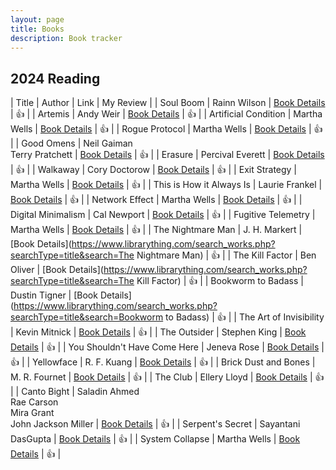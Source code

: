 ```yaml
---
layout: page
title: Books
description: Book tracker
---
```



## 2024 Reading

| Title | Author | Link | My Review |
| Soul Boom | Rainn Wilson | [Book Details](https://openlibrary.org/works/OL28763073W) | 👍 |
| Artemis | Andy Weir | [Book Details](https://openlibrary.org/works/OL17837968W) | 👍 |
| Artificial Condition | Martha Wells | [Book Details](https://openlibrary.org/works/OL19747311W) | 👍 |
| Rogue Protocol | Martha Wells | [Book Details](https://openlibrary.org/works/OL19753589W) | 👍 |
| Good Omens | Neil Gaiman<br>Terry Pratchett | [Book Details](https://openlibrary.org/works/OL453936W) | 👍 |
| Erasure | Percival Everett | [Book Details](https://openlibrary.org/works/OL8386917W) | 👍 |
| Walkaway | Cory Doctorow | [Book Details](https://openlibrary.org/works/OL17801248W) | 👍 |
| Exit Strategy | Martha Wells | [Book Details](https://openlibrary.org/works/OL20914988W) | 👍 |
| This is How it Always Is | Laurie Frankel | [Book Details](https://openlibrary.org/works/OL20044854W) | 👍 |
| Network Effect | Martha Wells | [Book Details](https://openlibrary.org/works/OL20735675W) | 👍 |
| Digital Minimalism | Cal Newport | [Book Details](https://openlibrary.org/works/OL19541830W) | 👍 |
| Fugitive Telemetry | Martha Wells | [Book Details](https://openlibrary.org/works/OL20805971W) | 👍 |
| The Nightmare Man | J. H. Markert | [Book Details](https://www.librarything.com/search_works.php?searchType=title&search=The Nightmare Man) | 👍 |
| The Kill Factor | Ben Oliver | [Book Details](https://www.librarything.com/search_works.php?searchType=title&search=The Kill Factor) | 👍 |
| Bookworm to Badass | Dustin Tigner | [Book Details](https://www.librarything.com/search_works.php?searchType=title&search=Bookworm to Badass) | 👍 |
| The Art of Invisibility | Kevin Mitnick | [Book Details](https://openlibrary.org/works/OL17635845W) | 👍 |
| The Outsider | Stephen King | [Book Details](https://openlibrary.org/works/OL17937105W) | 👍 |
| You Shouldn't Have Come Here | Jeneva Rose | [Book Details](https://openlibrary.org/works/OL28721364W) | 👍 |
| Yellowface | R. F. Kuang | [Book Details](https://openlibrary.org/works/OL29050559W) | 👍 |
| Brick Dust and Bones | M. R. Fournet | [Book Details](https://openlibrary.org/works/OL28692574W) | 👍 |
| The Club | Ellery Lloyd | [Book Details](https://openlibrary.org/works/OL27775853W) | 👍 |
| Canto Bight | Saladin Ahmed<br>Rae Carson<br>Mira Grant<br>John Jackson Miller | [Book Details](https://openlibrary.org/works/OL19723104W) | 👍 |
| Serpent's Secret | Sayantani DasGupta | [Book Details](https://openlibrary.org/works/OL19751990W) | 👍 |
| System Collapse | Martha Wells | [Book Details](https://openlibrary.org/works/OL33402895W) | 👍 |